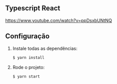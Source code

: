 ## Typescript React

https://www.youtube.com/watch?v=ppDsxbUNtNQ

## Configuração

1. Instale todas as dependências:

   ```sh
   $ yarn install
   ```

2. Rode o projeto:

   ```sh
   $ yarn start
   ```
